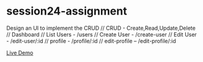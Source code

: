 # session24-assignment

Design an UI to implement the CRUD // CRUD - Create,Read,Update,Delete // Dashboard // List Users - /users // Create User - /create-user // Edit User - /edit-user/:id // profile - /profile/:id // edit-profile – /edit-profile/:id

[Live Demo](https://playful-crepe-d0c8e6.netlify.app/)
